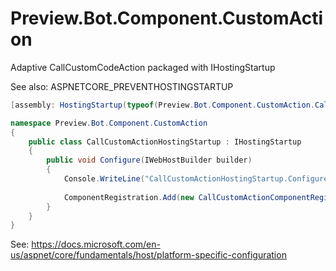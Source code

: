 # Preview.Bot.Component.CustomAction
Adaptive CallCustomCodeAction packaged with IHostingStartup


See also: ASPNETCORE_PREVENTHOSTINGSTARTUP  

```csharp
[assembly: HostingStartup(typeof(Preview.Bot.Component.CustomAction.CallCustomActionHostingStartup))]

namespace Preview.Bot.Component.CustomAction
{
    public class CallCustomActionHostingStartup : IHostingStartup
    {
        public void Configure(IWebHostBuilder builder)
        {
            Console.WriteLine("CallCustomActionHostingStartup.Configure");
            
            ComponentRegistration.Add(new CallCustomActionComponentRegistration());
        }
    }
}
```
See:
https://docs.microsoft.com/en-us/aspnet/core/fundamentals/host/platform-specific-configuration

